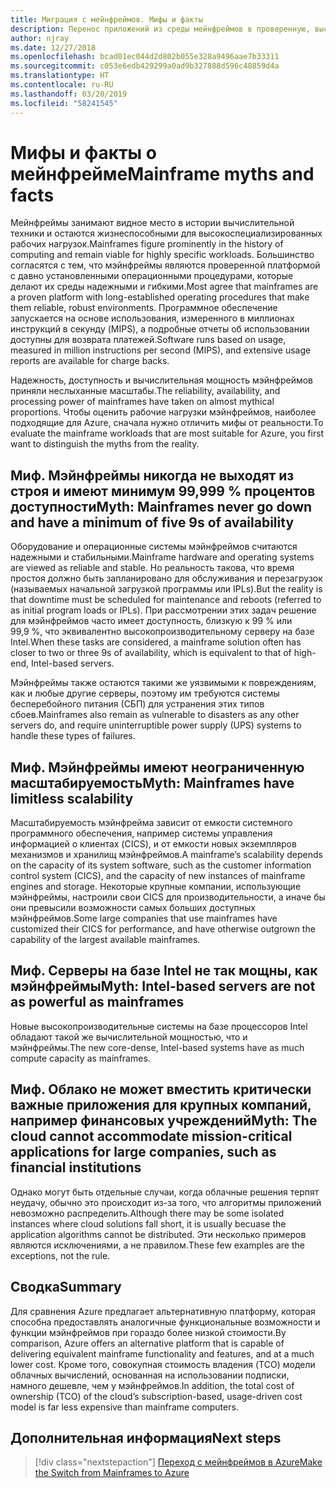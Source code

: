 ```yaml
---
title: Миграция с мейнфреймов. Мифы и факты
description: Перенос приложений из среды мейнфреймов в проверенную, высокодоступную и масштабируемую инфраструктуру Azure с поддержкой систем, которые сейчас работают на мейнфреймах.
author: njray
ms.date: 12/27/2018
ms.openlocfilehash: bcad01ec044d2d802b055e328a9496aae7b33311
ms.sourcegitcommit: c053e6edb429299a0ad9b327888d596c48859d4a
ms.translationtype: HT
ms.contentlocale: ru-RU
ms.lasthandoff: 03/20/2019
ms.locfileid: "58241545"
---
```

# <a name="mainframe-myths-and-facts"></a><span data-ttu-id="0d55a-103">Мифы и факты о мейнфрейме</span><span class="sxs-lookup"><span data-stu-id="0d55a-103">Mainframe myths and facts</span></span>

<span data-ttu-id="0d55a-104">Мейнфреймы занимают видное место в истории вычислительной техники и остаются жизнеспособными для высокоспециализированных рабочих нагрузок.</span><span class="sxs-lookup"><span data-stu-id="0d55a-104">Mainframes figure prominently in the history of computing and remain viable for highly specific workloads.</span></span> <span data-ttu-id="0d55a-105">Большинство согласятся с тем, что мэйнфреймы являются проверенной платформой с давно установленными операционными процедурами, которые делают их среды надежными и гибкими.</span><span class="sxs-lookup"><span data-stu-id="0d55a-105">Most agree that mainframes are a proven platform with long-established operating procedures that make them reliable, robust environments.</span></span> <span data-ttu-id="0d55a-106">Программное обеспечение запускается на основе использования, измеренного в миллионах инструкций в секунду (MIPS), а подробные отчеты об использовании доступны для возврата платежей.</span><span class="sxs-lookup"><span data-stu-id="0d55a-106">Software runs based on usage, measured in million instructions per second (MIPS), and extensive usage reports are available for charge backs.</span></span>

<span data-ttu-id="0d55a-107">Надежность, доступность и вычислительная мощность мэйнфреймов приняли неслыханные масштабы.</span><span class="sxs-lookup"><span data-stu-id="0d55a-107">The reliability, availability, and processing power of mainframes have taken on almost mythical proportions.</span></span> <span data-ttu-id="0d55a-108">Чтобы оценить рабочие нагрузки мэйнфреймов, наиболее подходящие для Azure, сначала нужно отличить мифы от реальности.</span><span class="sxs-lookup"><span data-stu-id="0d55a-108">To evaluate the mainframe workloads that are most suitable for Azure, you first want to distinguish the myths from the reality.</span></span>

## <a name="myth-mainframes-never-go-down-and-have-a-minimum-of-five-9s-of-availability"></a><span data-ttu-id="0d55a-109">Миф. Мэйнфреймы никогда не выходят из строя и имеют минимум 99,999 % процентов доступности</span><span class="sxs-lookup"><span data-stu-id="0d55a-109">Myth: Mainframes never go down and have a minimum of five 9s of availability</span></span>

<span data-ttu-id="0d55a-110">Оборудование и операционные системы мэйнфреймов считаются надежными и стабильными.</span><span class="sxs-lookup"><span data-stu-id="0d55a-110">Mainframe hardware and operating systems are viewed as reliable and stable.</span></span> <span data-ttu-id="0d55a-111">Но реальность такова, что время простоя должно быть запланировано для обслуживания и перезагрузок (называемых начальной загрузкой программы или IPLs).</span><span class="sxs-lookup"><span data-stu-id="0d55a-111">But the reality is that downtime must be scheduled for maintenance and reboots (referred to as initial program loads or IPLs).</span></span> <span data-ttu-id="0d55a-112">При рассмотрении этих задач решение для мэйнфреймов часто имеет доступность, близкую к 99 % или 99,9 %, что эквивалентно высокопроизводительному серверу на базе Intel.</span><span class="sxs-lookup"><span data-stu-id="0d55a-112">When these tasks are considered, a mainframe solution often has closer to two or three 9s of availability, which is equivalent to that of high-end, Intel-based servers.</span></span>

<span data-ttu-id="0d55a-113">Мэйнфреймы также остаются такими же уязвимыми к повреждениям, как и любые другие серверы, поэтому им требуются системы бесперебойного питания (СБП) для устранения этих типов сбоев.</span><span class="sxs-lookup"><span data-stu-id="0d55a-113">Mainframes also remain as vulnerable to disasters as any other servers do, and require uninterruptible power supply (UPS) systems to handle these types of failures.</span></span>

## <a name="myth-mainframes-have-limitless-scalability"></a><span data-ttu-id="0d55a-114">Миф. Мэйнфреймы имеют неограниченную масштабируемость</span><span class="sxs-lookup"><span data-stu-id="0d55a-114">Myth: Mainframes have limitless scalability</span></span>

<span data-ttu-id="0d55a-115">Масштабируемость мэйнфрейма зависит от емкости системного программного обеспечения, например системы управления информацией о клиентах (CICS), и от емкости новых экземпляров механизмов и хранилищ мэйнфреймов.</span><span class="sxs-lookup"><span data-stu-id="0d55a-115">A mainframe’s scalability depends on the capacity of its system software, such as the customer information control system (CICS), and the capacity of new instances of mainframe engines and storage.</span></span> <span data-ttu-id="0d55a-116">Некоторые крупные компании, использующие мэйнфреймы, настроили свои CICS для производительности, а иначе бы они превысили возможности самых больших доступных мэйнфреймов.</span><span class="sxs-lookup"><span data-stu-id="0d55a-116">Some large companies that use mainframes have customized their CICS for performance, and have otherwise outgrown the capability of the largest available mainframes.</span></span>

## <a name="myth-intel-based-servers-are-not-as-powerful-as-mainframes"></a><span data-ttu-id="0d55a-117">Миф. Серверы на базе Intel не так мощны, как мэйнфреймы</span><span class="sxs-lookup"><span data-stu-id="0d55a-117">Myth: Intel-based servers are not as powerful as mainframes</span></span>

<span data-ttu-id="0d55a-118">Новые высокопроизводительные системы на базе процессоров Intel обладают такой же вычислительной мощностью, что и мэйнфреймы.</span><span class="sxs-lookup"><span data-stu-id="0d55a-118">The new core-dense, Intel-based systems have as much compute capacity as mainframes.</span></span>

## <a name="myth-the-cloud-cannot-accommodate-mission-critical-applications-for-large-companies-such-as-financial-institutions"></a><span data-ttu-id="0d55a-119">Миф. Облако не может вместить критически важные приложения для крупных компаний, например финансовых учреждений</span><span class="sxs-lookup"><span data-stu-id="0d55a-119">Myth: The cloud cannot accommodate mission-critical applications for large companies, such as financial institutions</span></span>

<span data-ttu-id="0d55a-120">Однако могут быть отдельные случаи, когда облачные решения терпят неудачу, обычно это происходит из-за того, что алгоритмы приложений невозможно распределить.</span><span class="sxs-lookup"><span data-stu-id="0d55a-120">Although there may be some isolated instances where cloud solutions fall short, it is usually becuase the application algorithms cannot be distributed.</span></span> <span data-ttu-id="0d55a-121">Эти несколько примеров являются исключениями, а не правилом.</span><span class="sxs-lookup"><span data-stu-id="0d55a-121">These few examples are the exceptions, not the rule.</span></span>

## <a name="summary"></a><span data-ttu-id="0d55a-122">Сводка</span><span class="sxs-lookup"><span data-stu-id="0d55a-122">Summary</span></span>

<span data-ttu-id="0d55a-123">Для сравнения Azure предлагает альтернативную платформу, которая способна предоставлять аналогичные функциональные возможности и функции мэйнфреймов при гораздо более низкой стоимости.</span><span class="sxs-lookup"><span data-stu-id="0d55a-123">By comparison, Azure offers  an alternative platform that is capable of delivering equivalent mainframe functionality and features, and at a much lower cost.</span></span> <span data-ttu-id="0d55a-124">Кроме того, совокупная стоимость владения (TCO) модели облачных вычислений, основанная на использовании подписки, намного дешевле, чем у мэйнфреймов.</span><span class="sxs-lookup"><span data-stu-id="0d55a-124">In addition, the total cost of ownership (TCO) of the cloud’s subscription-based, usage-driven cost model is far less expensive than mainframe computers.</span></span>

## <a name="next-steps"></a><span data-ttu-id="0d55a-125">Дополнительная информация</span><span class="sxs-lookup"><span data-stu-id="0d55a-125">Next steps</span></span>

> [!div class="nextstepaction"]
> [<span data-ttu-id="0d55a-126">Переход с мейнфреймов в Azure</span><span class="sxs-lookup"><span data-stu-id="0d55a-126">Make the Switch from Mainframes to Azure</span></span>](migration-strategies.md)

